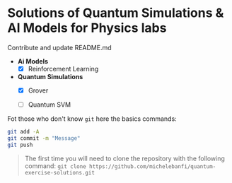 # Solutions of Quantum Simulations & AI Models for Physics labs

Contribute and update README.md

- **Ai Models**
  - [x] Reinforcement Learning
- **Quantum Simulations**
  - [x] Grover
  - [ ] Quantum SVM 


Fot those who don't know ``git`` here the basics commands:

```bash
git add -A
git commit -m "Message"
git push
```
> The first time you will need to clone the repository with the following command: ``git clone https://github.com/michelebanfi/quantum-exercise-solutions.git``
